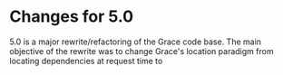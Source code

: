 Changes for 5.0
===============

5.0 is a major rewrite/refactoring of the Grace code base. The main objective of the rewrite was to change Grace's location paradigm from locating dependencies at request time to
